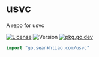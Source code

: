 # usvc

A repo for usvc

[![License](https://img.shields.io/github/license/seankhliao/usvc.svg?style=flat-square)](LICENSE)
![Version](https://img.shields.io/github/v/tag/seankhliao/usvc?sort=semver&style=flat-square)
[![pkg.go.dev](http://img.shields.io/badge/godoc-reference-blue.svg?style=flat-square)](https://pkg.go.dev/go.seankhliao.com/usvc)

```go
import "go.seankhliao.com/usvc"
```

